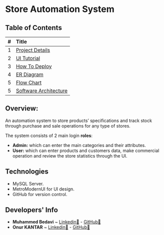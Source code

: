 # Store Automation System

## Table of Contents

| \# | Title |
| :--- | :--- |
| 1 | [Project Details](project-details.md) |
| 2 | [UI Tutorial](ui-tutorial/) |
| 3 | [How To Deploy](how-to-deploy.md) |
| 4 | [ER Diagram](er-diagram.md) |
| 5 | [Flow Chart](flow-chart.md) |
| 5 | [Software Architecture](software-architecture.md) |

## Overview:

An automation system to store products’ specifications and track stock through purchase and sale operations for any type of stores.

The system consists of 2 main login **roles**:

* **Admin:** which can enter the main categories and their attributes.
* **User:** which can enter products and customers data, make commercial operation and review the store statistics through the UI.

## Technologies

* MySQL Server.
* MetroModernUI for UI design.
* GitHub for version control.

## Developers' Info

* **Muhammed Bedavi** ~ [Linkedin🔗](https://www.linkedin.com/in/mhdb96/) - [GitHub🔗](https://github.com/mhdb96)
* **Onur KANTAR** ~ [Linkedin🔗](https://www.linkedin.com/in/onur-kantar-580ab1ab/) - [GitHub🔗](https://github.com/simiyen)

